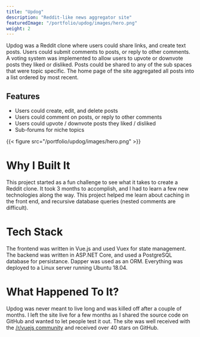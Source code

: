 ```yaml
---
title: "Updog"
description: "Reddit-like news aggregator site"
featuredImage: "/portfolio/updog/images/hero.png"
weight: 2
---
```


Updog was a Reddit clone where users could share links, and create text posts. Users could submit comments to posts, or reply to other comments. A voting system was implemented to allow users to upvote or downvote posts they liked or disliked. Posts could be shared to any of the sub spaces that were topic specific. The home page of the site aggregated all posts into a list ordered by most recent.

## Features

- Users could create, edit, and delete posts
- Users could comment on posts, or reply to other comments
- Users could upvote / downvote posts they liked / disliked
- Sub-forums for niche topics

{{< figure src="/portfolio/updog/images/hero.png" >}}

# Why I Built It

This project started as a fun challenge to see what it takes to create a Reddit clone. It took 3 months to accomplish, and I had to learn a few new technologies along the way. This project helped me learn about caching in the front end, and recursive database queries (nested comments are difficult).

# Tech Stack

The frontend was written in Vue.js and used Vuex for state management. The backend was written in ASP.NET Core, and used a PostgreSQL database for persistance. Dapper was used as an ORM. Everything was deployed to a Linux server running Ubuntu 18.04.

# What Happened To It?

Updog was never meant to live long and was killed off after a couple of months. I left the site live for a few months as I shared the source code on GitHub and wanted to let people test it out. The site was well received with the <a href="https://www.reddit.com/r/vuejs/comments/daur6s/reddit_clone_built_for_fun_using_typescript_vuex/" target="_blank">/r/vuejs community</a> and received over 40 stars on GitHub.
